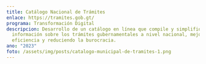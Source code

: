 ```yaml
---
title: Catálogo Nacional de Trámites
enlace: https://tramites.gob.gt/
programa: Transformación Digital
descripcion: Desarrollo de un catálogo en línea que compile y simplifique la
  información sobre los trámites gubernamentales a nivel nacional, mejorando la
  eficiencia y reduciendo la burocracia.
ano: "2023"
foto: /assets/img/posts/catalogo-municipal-de-tramites-1.png
---
```

